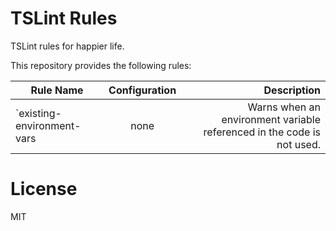 # TSLint Rules

TSLint rules for happier life.

This repository provides the following rules:

| Rule Name                  | Configuration | Description                                                            |
| -------------------------- |:-------------:| ----------------------------------------------------------------------:|
| `existing-environment-vars | none          | Warns when an environment variable referenced in the code is not used. |

# License

MIT

